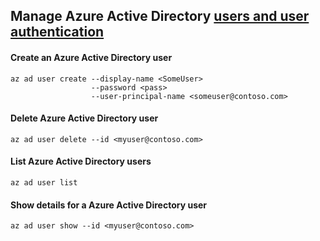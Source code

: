 ## Manage Azure Active Directory [users and user authentication](https://learn.microsoft.com/en-us/cli/azure/ad/user?view=azure-cli-latest#az-ad-user-create)

#### Create an Azure Active Directory user
```
az ad user create --display-name <SomeUser>
                  --password <pass>
                  --user-principal-name <someuser@contoso.com>
```
#### Delete Azure Active Directory user
```
az ad user delete --id <myuser@contoso.com>
```

#### List Azure Active Directory users
```
az ad user list
```

#### Show details for a Azure Active Directory user
```
az ad user show --id <myuser@contoso.com>
```
